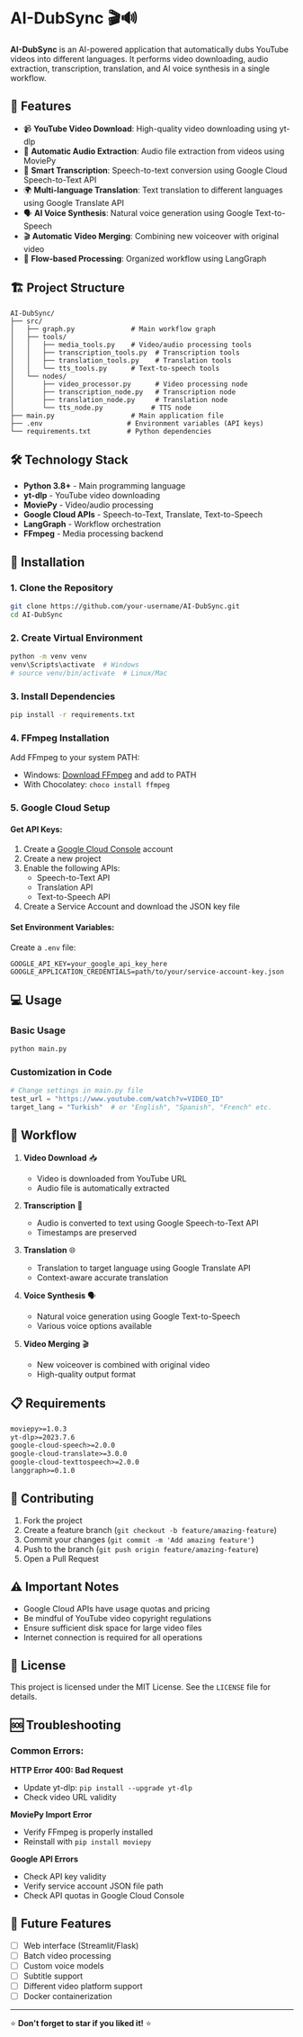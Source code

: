 # AI-DubSync 🎬🔊

**AI-DubSync** is an AI-powered application that automatically dubs YouTube videos into different languages. It performs video downloading, audio extraction, transcription, translation, and AI voice synthesis in a single workflow.

## 🌟 Features

- 📹 **YouTube Video Download**: High-quality video downloading using yt-dlp
- 🎵 **Automatic Audio Extraction**: Audio file extraction from videos using MoviePy
- 📝 **Smart Transcription**: Speech-to-text conversion using Google Cloud Speech-to-Text API
- 🌍 **Multi-language Translation**: Text translation to different languages using Google Translate API
- 🗣️ **AI Voice Synthesis**: Natural voice generation using Google Text-to-Speech
- 🎬 **Automatic Video Merging**: Combining new voiceover with original video
- 🔄 **Flow-based Processing**: Organized workflow using LangGraph

## 🏗️ Project Structure

```
AI-DubSync/
├── src/
│   ├── graph.py              # Main workflow graph
│   ├── tools/
│   │   ├── media_tools.py    # Video/audio processing tools
│   │   ├── transcription_tools.py  # Transcription tools
│   │   ├── translation_tools.py    # Translation tools
│   │   └── tts_tools.py      # Text-to-speech tools
│   └── nodes/
│       ├── video_processor.py      # Video processing node
│       ├── transcription_node.py   # Transcription node
│       ├── translation_node.py     # Translation node
│       └── tts_node.py            # TTS node
├── main.py                   # Main application file
├── .env                     # Environment variables (API keys)
└── requirements.txt         # Python dependencies
```

## 🛠️ Technology Stack

- **Python 3.8+** - Main programming language
- **yt-dlp** - YouTube video downloading
- **MoviePy** - Video/audio processing
- **Google Cloud APIs** - Speech-to-Text, Translate, Text-to-Speech
- **LangGraph** - Workflow orchestration
- **FFmpeg** - Media processing backend

## 🚀 Installation

### 1. Clone the Repository
```bash
git clone https://github.com/your-username/AI-DubSync.git
cd AI-DubSync
```

### 2. Create Virtual Environment
```bash
python -m venv venv
venv\Scripts\activate  # Windows
# source venv/bin/activate  # Linux/Mac
```

### 3. Install Dependencies
```bash
pip install -r requirements.txt
```

### 4. FFmpeg Installation
Add FFmpeg to your system PATH:
- Windows: [Download FFmpeg](https://ffmpeg.org/download.html) and add to PATH
- With Chocolatey: `choco install ffmpeg`

### 5. Google Cloud Setup

#### Get API Keys:
1. Create a [Google Cloud Console](https://console.cloud.google.com/) account
2. Create a new project
3. Enable the following APIs:
   - Speech-to-Text API
   - Translation API  
   - Text-to-Speech API
4. Create a Service Account and download the JSON key file

#### Set Environment Variables:
Create a `.env` file:
```env
GOOGLE_API_KEY=your_google_api_key_here
GOOGLE_APPLICATION_CREDENTIALS=path/to/your/service-account-key.json
```

## 💻 Usage

### Basic Usage
```bash
python main.py
```

### Customization in Code
```python
# Change settings in main.py file
test_url = "https://www.youtube.com/watch?v=VIDEO_ID"
target_lang = "Turkish"  # or "English", "Spanish", "French" etc.
```

## 🔧 Workflow

1. **Video Download** 📥
   - Video is downloaded from YouTube URL
   - Audio file is automatically extracted

2. **Transcription** 🎤
   - Audio is converted to text using Google Speech-to-Text API
   - Timestamps are preserved

3. **Translation** 🌐
   - Translation to target language using Google Translate API
   - Context-aware accurate translation

4. **Voice Synthesis** 🗣️
   - Natural voice generation using Google Text-to-Speech
   - Various voice options available

5. **Video Merging** 🎬
   - New voiceover is combined with original video
   - High-quality output format

## 📋 Requirements

```txt
moviepy>=1.0.3
yt-dlp>=2023.7.6
google-cloud-speech>=2.0.0
google-cloud-translate>=3.0.0
google-cloud-texttospeech>=2.0.0
langgraph>=0.1.0
```

## 🤝 Contributing

1. Fork the project
2. Create a feature branch (`git checkout -b feature/amazing-feature`)
3. Commit your changes (`git commit -m 'Add amazing feature'`)
4. Push to the branch (`git push origin feature/amazing-feature`)
5. Open a Pull Request

## ⚠️ Important Notes

- Google Cloud APIs have usage quotas and pricing
- Be mindful of YouTube video copyright regulations
- Ensure sufficient disk space for large video files
- Internet connection is required for all operations

## 📄 License

This project is licensed under the MIT License. See the `LICENSE` file for details.

## 🆘 Troubleshooting

### Common Errors:

**HTTP Error 400: Bad Request**
- Update yt-dlp: `pip install --upgrade yt-dlp`
- Check video URL validity

**MoviePy Import Error**
- Verify FFmpeg is properly installed
- Reinstall with `pip install moviepy`

**Google API Errors**
- Check API key validity
- Verify service account JSON file path
- Check API quotas in Google Cloud Console

## 🔮 Future Features

- [ ] Web interface (Streamlit/Flask)
- [ ] Batch video processing
- [ ] Custom voice models
- [ ] Subtitle support
- [ ] Different video platform support
- [ ] Docker containerization

---

⭐ **Don't forget to star if you liked it!** ⭐